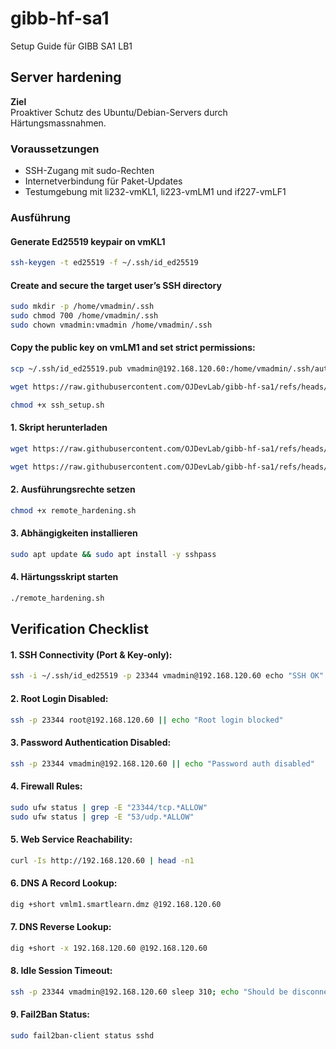 # gibb-hf-sa1
Setup Guide für GIBB SA1 LB1

## Server hardening

**Ziel**  
Proaktiver Schutz des Ubuntu/Debian-Servers durch Härtungsmassnahmen.

### Voraussetzungen
- SSH-Zugang mit sudo-Rechten  
- Internetverbindung für Paket-Updates  
- Testumgebung mit li232-vmKL1, li223-vmLM1 und if227-vmLF1

### Ausführung

#### Generate Ed25519 keypair on vmKL1
```bash
ssh-keygen -t ed25519 -f ~/.ssh/id_ed25519
```

#### Create and secure the target user’s SSH directory
```bash
sudo mkdir -p /home/vmadmin/.ssh
sudo chmod 700 /home/vmadmin/.ssh
sudo chown vmadmin:vmadmin /home/vmadmin/.ssh
```

#### Copy the public key on vmLM1 and set strict permissions:
```bash
scp ~/.ssh/id_ed25519.pub vmadmin@192.168.120.60:/home/vmadmin/.ssh/authorized_keys
```

```bash
wget https://raw.githubusercontent.com/OJDevLab/gibb-hf-sa1/refs/heads/main/ssh_setup.sh -O remote_hardening.sh
```

```bash
chmod +x ssh_setup.sh 
```










#### 1. Skript herunterladen
```bash
wget https://raw.githubusercontent.com/OJDevLab/gibb-hf-sa1/refs/heads/main/setup.sh -O remote_hardening.sh
```

```bash
wget https://raw.githubusercontent.com/OJDevLab/gibb-hf-sa1/refs/heads/main/ssh_setup.sh -O remote_hardening.sh
```

#### 2. Ausführungsrechte setzen
```bash
chmod +x remote_hardening.sh
```
#### 3. Abhängigkeiten installieren
```bash
sudo apt update && sudo apt install -y sshpass
```
#### 4. Härtungsskript starten
```bash
./remote_hardening.sh
```



## Verification Checklist

#### 1. SSH Connectivity (Port & Key-only):
```bash
ssh -i ~/.ssh/id_ed25519 -p 23344 vmadmin@192.168.120.60 echo "SSH OK"
```

#### 2. Root Login Disabled:
```bash
ssh -p 23344 root@192.168.120.60 || echo "Root login blocked"
```

#### 3. Password Authentication Disabled:
```bash
ssh -p 23344 vmadmin@192.168.120.60 || echo "Password auth disabled"
```


#### 4. Firewall Rules:
```bash
sudo ufw status | grep -E "23344/tcp.*ALLOW"
sudo ufw status | grep -E "53/udp.*ALLOW"
```

#### 5. Web Service Reachability:
```bash
curl -Is http://192.168.120.60 | head -n1
```

#### 6. DNS A Record Lookup:
```bash
dig +short vmlm1.smartlearn.dmz @192.168.120.60
```

#### 7. DNS Reverse Lookup:
```bash
dig +short -x 192.168.120.60 @192.168.120.60
```

#### 8. Idle Session Timeout:
```bash
ssh -p 23344 vmadmin@192.168.120.60 sleep 310; echo "Should be disconnected"
```

#### 9. Fail2Ban Status:
```bash
sudo fail2ban-client status sshd
```
